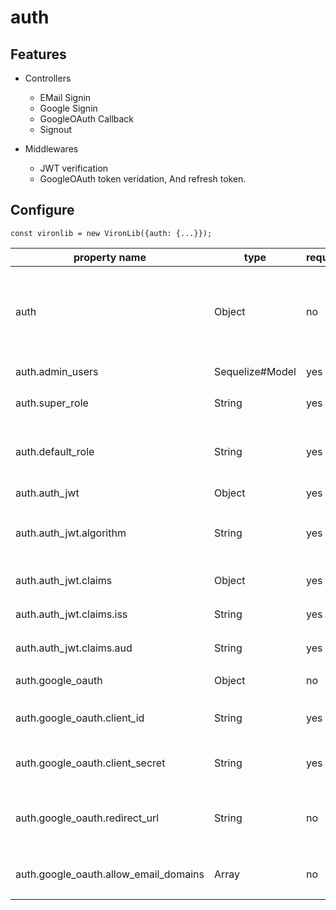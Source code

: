 # auth

## Features

- Controllers
  - EMail Signin
  - Google Signin
  - GoogleOAuth Callback
  - Signout

- Middlewares
  - JWT verification
  - GoogleOAuth token veridation, And refresh token.


## Configure

```
const vironlib = new VironLib({auth: {...}});
```

| property name | type | required | description |
| ------------- | ---- | -------- | ----------- |
| auth | Object | no | メール認証、GoogleOAuth認証に必要なミドルウェア、コントローラ |
| auth.admin_users | Sequelize#Model | yes | `admin_users` モデル |
| auth.super_role | String | yes | スーパーユーザーの権限ID |
| auth.default_role | String | yes | 管理ユーザーが追加された際に付与される初期権限ID |
| auth.auth_jwt | Object | yes | JWTの設定 |
| auth.auth_jwt.algorithm | String | yes | JWT生成に用いるアルゴリズム ex) "RS512" |
| auth.auth_jwt.claims | Object | yes | JWTに含めるclaimセット |
| auth.auth_jwt.claims.iss | String | yes | JWT発行者の識別子 |
| auth.auth_jwt.claims.aud | String | yes | JWT利用者の識別子 |
| auth.google_oauth | Object | no | GoogleOAuthの設定 |
| auth.google_oauth.client_id | String | yes | GoogleOAuthクライアントID |
| auth.google_oauth.client_secret | String | yes | GoogleOAuthクライアントシークレット |
| auth.google_oauth.redirect_url | String | no | Google認証後に呼び出されるViron側のAPI |
| auth.google_oauth.allow_email_domains | Array<String> | no | 利用を許可するドメインの一覧 |
